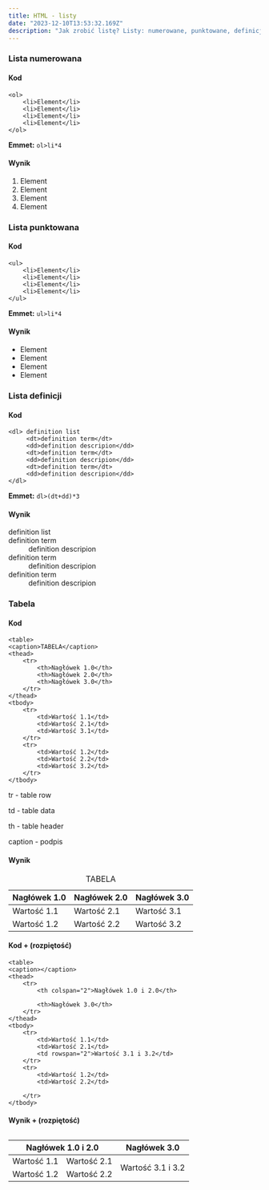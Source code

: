 ```yaml
---
title: HTML - listy
date: "2023-12-10T13:53:32.169Z"
description: "Jak zrobić listę? Listy: numerowane, punktowane, definicji i tabele."
---
```


### Lista numerowana

#### Kod
    <ol>
        <li>Element</li>
        <li>Element</li>
        <li>Element</li>
        <li>Element</li>
    </ol>

**Emmet:** `ol>li*4`
#### Wynik
1. Element
1. Element
1. Element
1. Element

### Lista punktowana

#### Kod
    <ul>
        <li>Element</li>
        <li>Element</li>
        <li>Element</li>
        <li>Element</li>
    </ul>

**Emmet:** `ul>li*4`
#### Wynik
* Element
* Element
* Element
* Element


### Lista definicji

#### Kod
    <dl> definition list
         <dt>definition term</dt>
         <dd>definition descripion</dd>
         <dt>definition term</dt>
         <dd>definition descripion</dd>
         <dt>definition term</dt>
         <dd>definition descripion</dd>
    </dl>

**Emmet:** `dl>(dt+dd)*3`
#### Wynik
<dl> definition list
    <dt>definition term</dt>
    <dd>definition descripion</dd>
    <dt>definition term</dt>
    <dd>definition descripion</dd>
    <dt>definition term</dt>
    <dd>definition descripion</dd>
</dl>


### Tabela

#### Kod
    <table>
    <caption>TABELA</caption>
    <thead>
        <tr>
            <th>Nagłówek 1.0</th>
            <th>Nagłówek 2.0</th>
            <th>Nagłówek 3.0</th>
        </tr>
    </thead>
    <tbody>
        <tr>
            <td>Wartość 1.1</td>
            <td>Wartość 2.1</td>
            <td>Wartość 3.1</td>
        </tr>
        <tr>
            <td>Wartość 1.2</td>
            <td>Wartość 2.2</td>
            <td>Wartość 3.2</td>
        </tr>
    </tbody>
</table>

tr - table row

td - table data

th - table header

caption - podpis

#### Wynik
<table>
    <caption>TABELA</caption>
    <thead>
        <tr>
            <th>Nagłówek 1.0</th>
            <th>Nagłówek 2.0</th>
            <th>Nagłówek 3.0</th>
        </tr>
    </thead>
    <tbody>
        <tr>
            <td>Wartość 1.1</td>
            <td>Wartość 2.1</td>
            <td>Wartość 3.1</td>
        </tr>
        <tr>
            <td>Wartość 1.2</td>
            <td>Wartość 2.2</td>
            <td>Wartość 3.2</td>
        </tr>
    </tbody>
</table>

#### Kod + (rozpiętość)
    <table>
    <caption></caption>
    <thead>
        <tr>
            <th colspan="2">Nagłówek 1.0 i 2.0</th>

            <th>Nagłówek 3.0</th>
        </tr>
    </thead>
    <tbody>
        <tr>
            <td>Wartość 1.1</td>
            <td>Wartość 2.1</td>
            <td rowspan="2">Wartość 3.1 i 3.2</td>
        </tr>
        <tr>
            <td>Wartość 1.2</td>
            <td>Wartość 2.2</td>

        </tr>
    </tbody>
</table>
</table>


#### Wynik + (rozpiętość)
<table>
    <caption></caption>
    <thead>
        <tr>
            <th colspan="2">Nagłówek 1.0 i 2.0</th>
            <th>Nagłówek 3.0</th>
        </tr>
    </thead>
    <tbody>
        <tr>
            <td>Wartość 1.1</td>
            <td>Wartość 2.1</td>
            <td rowspan="2">Wartość 3.1 i 3.2</td>
        </tr>
        <tr>
            <td>Wartość 1.2</td>
            <td>Wartość 2.2</td>
        </tr>
    </tbody>
</table>